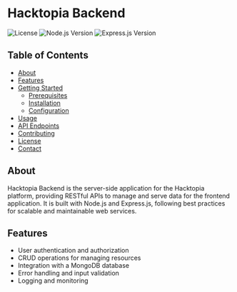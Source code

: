 # Hacktopia Backend

![License](https://img.shields.io/github/license/xk3rn3lp4n1c/hacktopia-backend)
![Node.js Version](https://img.shields.io/badge/node.js-%3E%3D14.0.0-brightgreen)
![Express.js Version](https://img.shields.io/badge/express.js-%5E4.17.1-blue)

## Table of Contents

- [About](#about)
- [Features](#features)
- [Getting Started](#getting-started)
  - [Prerequisites](#prerequisites)
  - [Installation](#installation)
  - [Configuration](#configuration)
- [Usage](#usage)
- [API Endpoints](#api-endpoints)
- [Contributing](#contributing)
- [License](#license)
- [Contact](#contact)

## About

Hacktopia Backend is the server-side application for the Hacktopia platform, providing RESTful APIs to manage and serve data for the frontend application. It is built with Node.js and Express.js, following best practices for scalable and maintainable web services.

## Features

- User authentication and authorization
- CRUD operations for managing resources
- Integration with a MongoDB database
- Error handling and input validation
- Logging and monitoring
